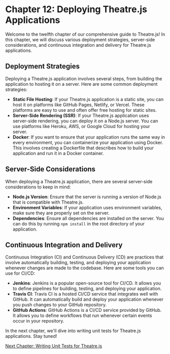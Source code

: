 # Chapter 12: Deploying Theatre.js Applications

Welcome to the twelfth chapter of our comprehensive guide to Theatre.js! In this chapter, we will discuss various deployment strategies, server-side considerations, and continuous integration and delivery for Theatre.js applications.

## Deployment Strategies

Deploying a Theatre.js application involves several steps, from building the application to hosting it on a server. Here are some common deployment strategies:

- **Static File Hosting**: If your Theatre.js application is a static site, you can host it on platforms like GitHub Pages, Netlify, or Vercel. These platforms are easy to use and often offer free hosting for static sites.
- **Server-Side Rendering (SSR)**: If your Theatre.js application uses server-side rendering, you can deploy it on a Node.js server. You can use platforms like Heroku, AWS, or Google Cloud for hosting your server.
- **Docker**: If you want to ensure that your application runs the same way in every environment, you can containerize your application using Docker. This involves creating a Dockerfile that describes how to build your application and run it in a Docker container.

## Server-Side Considerations

When deploying a Theatre.js application, there are several server-side considerations to keep in mind:

- **Node.js Version**: Ensure that the server is running a version of Node.js that is compatible with Theatre.js.
- **Environment Variables**: If your application uses environment variables, make sure they are properly set on the server.
- **Dependencies**: Ensure all dependencies are installed on the server. You can do this by running `npm install` in the root directory of your application.

## Continuous Integration and Delivery

Continuous Integration (CI) and Continuous Delivery (CD) are practices that involve automatically building, testing, and deploying your application whenever changes are made to the codebase. Here are some tools you can use for CI/CD:

- **Jenkins**: Jenkins is a popular open-source tool for CI/CD. It allows you to define pipelines for building, testing, and deploying your application.
- **Travis CI**: Travis CI is a hosted CI/CD service that integrates well with GitHub. It can automatically build and deploy your application whenever you push changes to your GitHub repository.
- **GitHub Actions**: GitHub Actions is a CI/CD service provided by GitHub. It allows you to define workflows that run whenever certain events occur in your repository.

In the next chapter, we'll dive into writing unit tests for Theatre.js applications. Stay tuned!

[Next Chapter: Writing Unit Tests for Theatre.js](chapter13-unit-testing.md)
